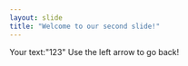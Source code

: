 ```yaml
---
layout: slide
title: "Welcome to our second slide!"
---
```

Your text:"123"
Use the left arrow to go back!
